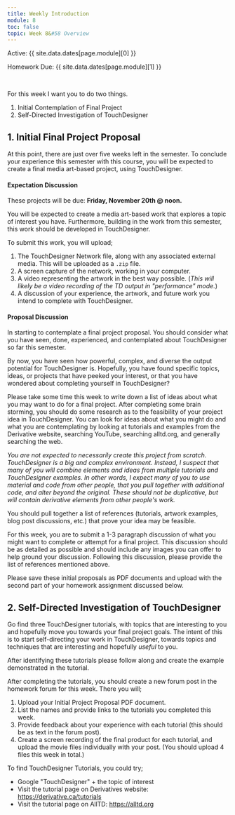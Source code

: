 ```yaml
---
title: Weekly Introduction
module: 8
toc: false
topic: Week 8&#58 Overview
---
```




Active: {{ site.data.dates[page.module][0] }}

Homework Due: {{ site.data.dates[page.module][1] }}

<br />


For this week I want you to do two things.

1. Initial Contemplation of Final Project
2. Self-Directed Investigation of TouchDesigner

## 1. Initial Final Project Proposal

At this point, there are just over five weeks left in the semester. To conclude your experience this semester with this course, you will be expected to create a final media art-based project, using TouchDesigner.

#### Expectation Discussion

These projects will be due: **Friday, November 20th @ noon.**

You will be expected to create a media art-based work that explores a topic of interest you have. Furthermore, building in the work from this semester, this work should be developed in TouchDesigner.

To submit this work, you will upload;

1. The TouchDesigner Network file, along with any associated external media. This will be uploaded as a `.zip` file.
2. A screen capture of the network, working in your computer.
3. A video representing the artwork in the best way possible. (_This will likely be a video recording of the TD output in "performance" mode._)
4. A discussion of your experience, the artwork, and future work you intend to complete with TouchDesigner.

#### Proposal Discussion

In starting to contemplate a final project proposal. You should consider what you have seen, done, experienced, and contemplated about TouchDesigner so far this semester.

By now, you have seen how powerful, complex, and diverse the output potential for TouchDesigner is. Hopefully, you have found specific topics, ideas, or projects that have peeked your interest, or that you have wondered about completing yourself in TouchDesigner?

Please take some time this week to write down a list of ideas about what you may want to do for a final project. After completing some brain storming, you should do some research as to the feasibility of your project idea in TouchDesigner. You can look for ideas about what you might do and what you are contemplating by looking at tutorials and examples from the Derivative website, searching YouTube, searching alltd.org, and generally searching the web.

_You are not expected to necessarily create this project from scratch. TouchDesigner is a big and complex environment. Instead, I suspect that many of you will combine elements and ideas from multiple tutorials and TouchDesigner examples. In other words, I expect many of you to use material and code from other people, that you pull together with additional code, and alter beyond the original. These should not be duplicative, but will contain derivative elements from other people's work._

You should pull together a list of references (tutorials, artwork examples, blog post discussions, etc.) that prove your idea may be feasible.

For this week, you are to submit a 1-3 paragraph discussion of what you might want to complete or attempt for a final project. This discussion should be as detailed as possible and should include any images you can offer to help ground your discussion. Following this discussion, please provide the list of references mentioned above.

Please save these initial proposals as PDF documents and upload with the second part of your homework assignment discussed below.

## 2. Self-Directed Investigation of TouchDesigner

Go find three TouchDesigner tutorials, with topics that are interesting to you and hopefully move you towards your final project goals. The intent of this is to start self-directing your work in TouchDesigner, towards topics and techniques that are interesting and hopefully _useful_ to you.

After identifying these tutorials please follow along and create the example demonstrated in the tutorial.

After completing the tutorials, you should create a new forum post in the homework forum for this week. There you will;

1. Upload your Initial Project Proposal PDF document.
1. List the names and provide links to the tutorials you completed this week.
2. Provide feedback about your experience with each tutorial (this should be as text in the forum post).
3. Create a screen recording of the final product for each tutorial, and upload the movie files individually with your post. (You should upload 4 files this week in total.)


To find TouchDesigner Tutorials, you could try;

- Google "TouchDesigner" + the topic of interest
- Visit the tutorial page on Derivatives website: https://derivative.ca/tutorials
- Visit the tutorial page on AllTD: https://alltd.org
